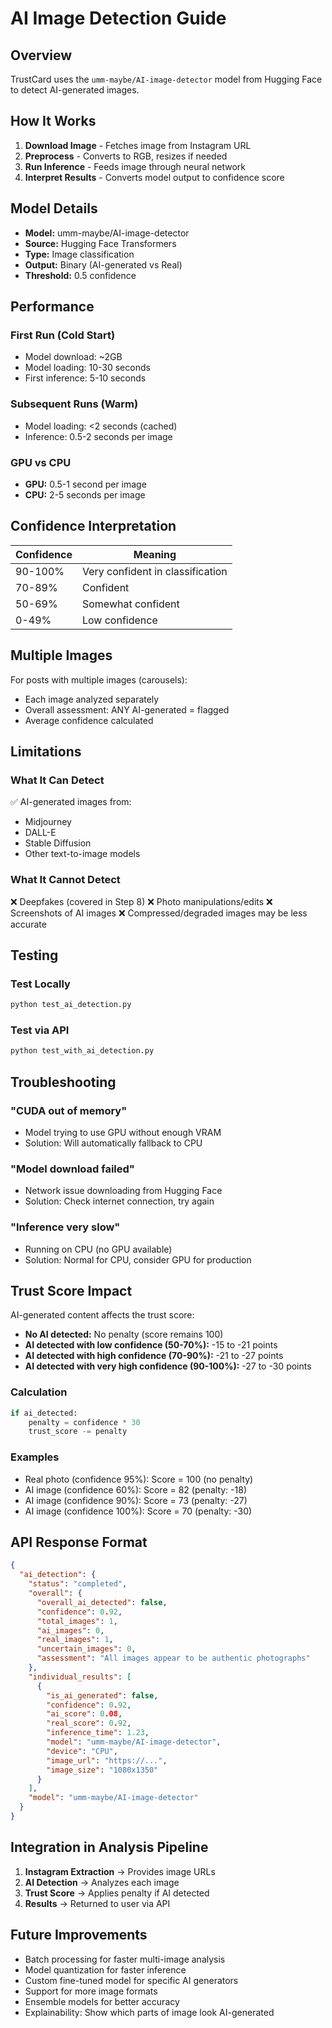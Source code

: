 # AI Image Detection Guide

## Overview

TrustCard uses the `umm-maybe/AI-image-detector` model from Hugging Face to detect AI-generated images.

## How It Works

1. **Download Image** - Fetches image from Instagram URL
2. **Preprocess** - Converts to RGB, resizes if needed
3. **Run Inference** - Feeds image through neural network
4. **Interpret Results** - Converts model output to confidence score

## Model Details

- **Model:** umm-maybe/AI-image-detector
- **Source:** Hugging Face Transformers
- **Type:** Image classification
- **Output:** Binary (AI-generated vs Real)
- **Threshold:** 0.5 confidence

## Performance

### First Run (Cold Start)
- Model download: ~2GB
- Model loading: 10-30 seconds
- First inference: 5-10 seconds

### Subsequent Runs (Warm)
- Model loading: <2 seconds (cached)
- Inference: 0.5-2 seconds per image

### GPU vs CPU
- **GPU:** 0.5-1 second per image
- **CPU:** 2-5 seconds per image

## Confidence Interpretation

| Confidence | Meaning |
|------------|---------|
| 90-100% | Very confident in classification |
| 70-89% | Confident |
| 50-69% | Somewhat confident |
| 0-49% | Low confidence |

## Multiple Images

For posts with multiple images (carousels):
- Each image analyzed separately
- Overall assessment: ANY AI-generated = flagged
- Average confidence calculated

## Limitations

### What It Can Detect
✅ AI-generated images from:
- Midjourney
- DALL-E
- Stable Diffusion
- Other text-to-image models

### What It Cannot Detect
❌ Deepfakes (covered in Step 8)
❌ Photo manipulations/edits
❌ Screenshots of AI images
❌ Compressed/degraded images may be less accurate

## Testing

### Test Locally
```bash
python test_ai_detection.py
```

### Test via API
```bash
python test_with_ai_detection.py
```

## Troubleshooting

### "CUDA out of memory"
- Model trying to use GPU without enough VRAM
- Solution: Will automatically fallback to CPU

### "Model download failed"
- Network issue downloading from Hugging Face
- Solution: Check internet connection, try again

### "Inference very slow"
- Running on CPU (no GPU available)
- Solution: Normal for CPU, consider GPU for production

## Trust Score Impact

AI-generated content affects the trust score:
- **No AI detected:** No penalty (score remains 100)
- **AI detected with low confidence (50-70%):** -15 to -21 points
- **AI detected with high confidence (70-90%):** -21 to -27 points
- **AI detected with very high confidence (90-100%):** -27 to -30 points

### Calculation
```python
if ai_detected:
    penalty = confidence * 30
    trust_score -= penalty
```

### Examples
- Real photo (confidence 95%): Score = 100 (no penalty)
- AI image (confidence 60%): Score = 82 (penalty: -18)
- AI image (confidence 90%): Score = 73 (penalty: -27)
- AI image (confidence 100%): Score = 70 (penalty: -30)

## API Response Format

```json
{
  "ai_detection": {
    "status": "completed",
    "overall": {
      "overall_ai_detected": false,
      "confidence": 0.92,
      "total_images": 1,
      "ai_images": 0,
      "real_images": 1,
      "uncertain_images": 0,
      "assessment": "All images appear to be authentic photographs"
    },
    "individual_results": [
      {
        "is_ai_generated": false,
        "confidence": 0.92,
        "ai_score": 0.08,
        "real_score": 0.92,
        "inference_time": 1.23,
        "model": "umm-maybe/AI-image-detector",
        "device": "CPU",
        "image_url": "https://...",
        "image_size": "1080x1350"
      }
    ],
    "model": "umm-maybe/AI-image-detector"
  }
}
```

## Integration in Analysis Pipeline

1. **Instagram Extraction** → Provides image URLs
2. **AI Detection** → Analyzes each image
3. **Trust Score** → Applies penalty if AI detected
4. **Results** → Returned to user via API

## Future Improvements

- Batch processing for faster multi-image analysis
- Model quantization for faster inference
- Custom fine-tuned model for specific AI generators
- Support for more image formats
- Ensemble models for better accuracy
- Explainability: Show which parts of image look AI-generated
